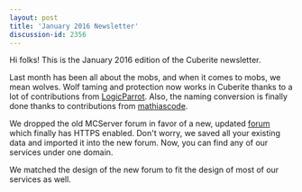```yaml
---
layout: post
title: 'January 2016 Newsletter'
discussion-id: 2356
---
```

Hi folks! This is the January 2016 edition of the Cuberite newsletter.

Last month has been all about the mobs, and when it comes to mobs, we mean wolves. Wolf taming and protection now works in Cuberite thanks to
a lot of contributions from [LogicParrot](https://github.com/LogicParrot). Also, the naming conversion is finally done thanks to contributions from [mathiascode](https://github.com/mathiascode).

We dropped the old MCServer forum in favor of a new, updated [forum](https://forum.cuberite.org/) which finally has HTTPS enabled. Don't worry, we saved all your existing data and imported it into the new forum. Now, you can find any of our services under one domain.

We matched the design of the new forum to fit the design of most of our services as well.
